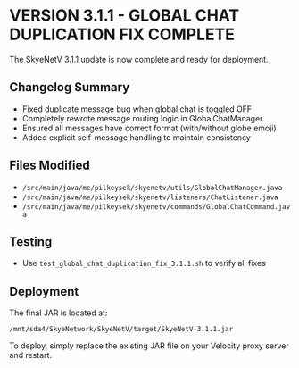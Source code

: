 # VERSION 3.1.1 - GLOBAL CHAT DUPLICATION FIX COMPLETE

The SkyeNetV 3.1.1 update is now complete and ready for deployment.

## Changelog Summary
- Fixed duplicate message bug when global chat is toggled OFF
- Completely rewrote message routing logic in GlobalChatManager
- Ensured all messages have correct format (with/without globe emoji)
- Added explicit self-message handling to maintain consistency

## Files Modified
- `/src/main/java/me/pilkeysek/skyenetv/utils/GlobalChatManager.java`
- `/src/main/java/me/pilkeysek/skyenetv/listeners/ChatListener.java`
- `/src/main/java/me/pilkeysek/skyenetv/commands/GlobalChatCommand.java`

## Testing
- Use `test_global_chat_duplication_fix_3.1.1.sh` to verify all fixes

## Deployment
The final JAR is located at:
```
/mnt/sda4/SkyeNetwork/SkyeNetV/target/SkyeNetV-3.1.1.jar
```

To deploy, simply replace the existing JAR file on your Velocity proxy server and restart.
